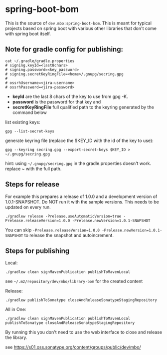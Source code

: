 # spring-boot-bom

This is the source of `dev.mbo:spring-boot-bom`. This is meant for typical projects based on spring boot with various
other libraries that don't come with spring boot itself.

## Note for gradle config for publishing:

```shell
cat ~/.gradle/gradle.properties
# signing.keyId=<last8chars>
# signing.password=<key_password>
# signing.secretKeyRingFile=<home>/.gnupg/secring.gpg
# 
# ossrhUsername=<jira-username>
# ossrhPassword=<jira-password>
```

- **keyId** are the last 8 chars of the key to use from gpg -K.
- **password** is the password for that key and
- **secretKeyRingFile** full qualified path to the keyring generated by the command below

list existing keys:

```shell
gpg --list-secret-keys
```

generate keyring file (replace the $KEY_ID with the id of the key to use):

```shell
gpg --keyring secring.gpg --export-secret-keys $KEY_ID > ~/.gnupg/secring.gpg
```

hint: using `~/.gnupg/secring.gpg` in the gradle.properties doesn't work. replace ~ with the full path.

## Steps for release

For example this prepares a release of 1.0.0 and a development version of 1.0.1-SNAPSHOT.
Do NOT run it with the sample versions. This needs to be updated on every run.

```shell
./gradlew release -Prelease.useAutomaticVersion=true -Prelease.releaseVersion=1.0.0 -Prelease.newVersion=1.0.1-SNAPSHOT
```

You can skip `-Prelease.releaseVersion=1.0.0 -Prelease.newVersion=1.0.1-SNAPSHOT` to release the snapshot and
autoincrement.

## Steps for publishing

Local:
```shell
./gradlew clean signMavenPublication publishToMavenLocal
```

see `~/.m2/repository/dev/mbo/library-bom` for the created content

Release:
```shell
./gradlew publishToSonatype closeAndReleaseSonatypeStagingRepository
```

All in One:
```shell
./gradlew clean signMavenPublication publishToMavenLocal publishToSonatype closeAndReleaseSonatypeStagingRepository
```

By running this you don't need to use the web interface to close and release the library.

see https://s01.oss.sonatype.org/content/groups/public/dev/mbo/